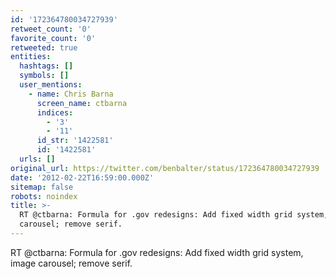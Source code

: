 ```yaml
---
id: '172364780034727939'
retweet_count: '0'
favorite_count: '0'
retweeted: true
entities:
  hashtags: []
  symbols: []
  user_mentions:
    - name: Chris Barna
      screen_name: ctbarna
      indices:
        - '3'
        - '11'
      id_str: '1422581'
      id: '1422581'
  urls: []
original_url: https://twitter.com/benbalter/status/172364780034727939
date: '2012-02-22T16:59:00.000Z'
sitemap: false
robots: noindex
title: >-
  RT @ctbarna: Formula for .gov redesigns: Add fixed width grid system, image
  carousel; remove serif.
---
```


RT @ctbarna: Formula for .gov redesigns: Add fixed width grid system, image carousel; remove serif.